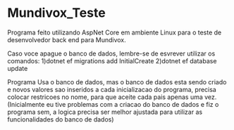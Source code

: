 # Mundivox_Teste
Programa feito utilizando AspNet Core em ambiente Linux para o teste de desenvolvedor back end para Mundivox.

Caso voce apague o banco de dados, lembre-se de esvrever utilizar os comandos:
1)dotnet ef migrations add InitialCreate
2)dotnet ef database update

Programa Usa o banco de dados, mas o banco de dados esta sendo criado e novos valores sao inseridos a cada inicializacao do programa, precisa colocar restricoes no nome, para que aceite cada pais apenas uma vez. (Inicialmente eu tive problemas com a criacao do banco de dados e fiz o programa sem, a logica precisa ser melhor ajustada para utilizar as funcionalidades do banco de dados)
